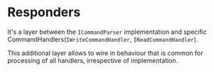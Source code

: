 # Responders
It's a layer between the `ICommandParser` implementation and specific CommandHandlers(`IWriteCommandHandler`, `IReadCommandHandler`).

This additional layer allows to wire in behaviour that is common for processing of all handlers, irrespective of implementation.
